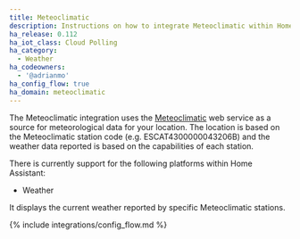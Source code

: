 ```yaml
---
title: Meteoclimatic
description: Instructions on how to integrate Meteoclimatic within Home Assistant.
ha_release: 0.112
ha_iot_class: Cloud Polling
ha_category:
  - Weather
ha_codeowners:
  - '@adrianmo'
ha_config_flow: true
ha_domain: meteoclimatic
---
```


The Meteoclimatic integration uses the [Meteoclimatic](https://www.meteoclimatic.net/) web service as a source for meteorological data for your location. The location is based on the Meteoclimatic station code (e.g. ESCAT4300000043206B) and the weather data reported is based on the capabilities of each station.

There is currently support for the following platforms within Home Assistant:

- Weather

It displays the current weather reported by specific Meteoclimatic stations.

{% include integrations/config_flow.md %}
